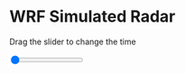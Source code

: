 <h1>WRF Simulated Radar</h1>
<p>Drag the slider to change the time</p>

<div class="slidecontainer">
<input oninput='setImage(this)' class="slider" type="range" min="0" max="49" value="0" step="1" />
<img id='img'/>
</div>

<script>
var img = document.getElementById('img');
var img_array = ['/assets/images/wrf/rf_wrfout_d01_2020-02-12_12:00:00.png',
'/assets/images/wrf/rf_wrfout_d01_2020-02-12_13:00:00.png',
'/assets/images/wrf/rf_wrfout_d01_2020-02-12_14:00:00.png',
'/assets/images/wrf/rf_wrfout_d01_2020-02-12_15:00:00.png',
'/assets/images/wrf/rf_wrfout_d01_2020-02-12_16:00:00.png',
'/assets/images/wrf/rf_wrfout_d01_2020-02-12_17:00:00.png',
'/assets/images/wrf/rf_wrfout_d01_2020-02-12_18:00:00.png',
'/assets/images/wrf/rf_wrfout_d01_2020-02-12_19:00:00.png',
'/assets/images/wrf/rf_wrfout_d01_2020-02-12_20:00:00.png',
'/assets/images/wrf/rf_wrfout_d01_2020-02-12_21:00:00.png',
'/assets/images/wrf/rf_wrfout_d01_2020-02-12_22:00:00.png',
'/assets/images/wrf/rf_wrfout_d01_2020-02-12_23:00:00.png',
'/assets/images/wrf/rf_wrfout_d01_2020-02-13_00:00:00.png',
'/assets/images/wrf/rf_wrfout_d01_2020-02-13_01:00:00.png',
'/assets/images/wrf/rf_wrfout_d01_2020-02-13_02:00:00.png',
'/assets/images/wrf/rf_wrfout_d01_2020-02-13_03:00:00.png',
'/assets/images/wrf/rf_wrfout_d01_2020-02-13_04:00:00.png',
'/assets/images/wrf/rf_wrfout_d01_2020-02-13_05:00:00.png',
'/assets/images/wrf/rf_wrfout_d01_2020-02-13_06:00:00.png',
'/assets/images/wrf/rf_wrfout_d01_2020-02-13_07:00:00.png',
'/assets/images/wrf/rf_wrfout_d01_2020-02-13_08:00:00.png',
'/assets/images/wrf/rf_wrfout_d01_2020-02-13_09:00:00.png',
'/assets/images/wrf/rf_wrfout_d01_2020-02-13_10:00:00.png',
'/assets/images/wrf/rf_wrfout_d01_2020-02-13_11:00:00.png',
'/assets/images/wrf/rf_wrfout_d01_2020-02-13_12:00:00.png',
'/assets/images/wrf/rf_wrfout_d01_2020-02-13_13:00:00.png',
'/assets/images/wrf/rf_wrfout_d01_2020-02-13_14:00:00.png',
'/assets/images/wrf/rf_wrfout_d01_2020-02-13_15:00:00.png',
'/assets/images/wrf/rf_wrfout_d01_2020-02-13_16:00:00.png',
'/assets/images/wrf/rf_wrfout_d01_2020-02-13_17:00:00.png',
'/assets/images/wrf/rf_wrfout_d01_2020-02-13_18:00:00.png',
'/assets/images/wrf/rf_wrfout_d01_2020-02-13_19:00:00.png',
'/assets/images/wrf/rf_wrfout_d01_2020-02-13_20:00:00.png',
'/assets/images/wrf/rf_wrfout_d01_2020-02-13_21:00:00.png',
'/assets/images/wrf/rf_wrfout_d01_2020-02-13_22:00:00.png',
'/assets/images/wrf/rf_wrfout_d01_2020-02-13_23:00:00.png',
'/assets/images/wrf/rf_wrfout_d01_2020-02-14_00:00:00.png',
'/assets/images/wrf/rf_wrfout_d01_2020-02-14_01:00:00.png',
'/assets/images/wrf/rf_wrfout_d01_2020-02-14_02:00:00.png',
'/assets/images/wrf/rf_wrfout_d01_2020-02-14_03:00:00.png',
'/assets/images/wrf/rf_wrfout_d01_2020-02-14_04:00:00.png',
'/assets/images/wrf/rf_wrfout_d01_2020-02-14_05:00:00.png',
'/assets/images/wrf/rf_wrfout_d01_2020-02-14_06:00:00.png',
'/assets/images/wrf/rf_wrfout_d01_2020-02-14_07:00:00.png',
'/assets/images/wrf/rf_wrfout_d01_2020-02-14_08:00:00.png',
'/assets/images/wrf/rf_wrfout_d01_2020-02-14_09:00:00.png',
'/assets/images/wrf/rf_wrfout_d01_2020-02-14_10:00:00.png',
'/assets/images/wrf/rf_wrfout_d01_2020-02-14_11:00:00.png',
'/assets/images/wrf/rf_wrfout_d01_2020-02-14_12:00:00.png',];
function setImage(obj)
{
        var value = obj.value;
        img.src = img_array[value];

}
</script>
